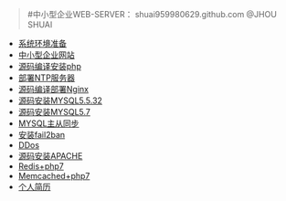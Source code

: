 >#中小型企业WEB-SERVER：
>	 shuai959980629.github.com @JHOU SHUAI
<ul class="product">
    <li><a target="_blank" class="title" href="readyOS.md">系统环境准备</a></li>
    <li><a target="_blank" href="companyWEB.md">中小型企业网站</a></li>
    <li><a target="_blank" href="PHP/php.md">源码编译安装php</a></li>
    <li><a target="_blank" href="NTP/NTP.md">部署NTP服务器</a></li>
    <li><a target="_blank" href="NGINX/Nginx.md">源码编译部署Nginx</a></li>
    <li><a target="_blank" href="MYSQL/mysql5.5.md">源码安装MYSQL5.5.32</a></li>
    <li><a target="_blank" href="MYSQL/mysql5.7.md">源码安装MYSQL5.7</a></li>
    <li><a target="_blank" href="MYSQL/MS.md">MYSQL主从同步</a></li>
    <li><a target="_blank" href="Fail2ban/fail2ban.md">安装fail2ban</a></li>
    <li><a target="_blank" href="DDos/DDos.md">DDos</a></li>
    <li><a target="_blank" href="APACHE/APACHE.md">源码安装APACHE</a></li>
    <li><a target="_blank" href="Redis/Redis.md">Redis+php7</a></li>
    <li><a target="_blank" href="Memcache/Memcached.md">Memcached+php7</a></li>
    <li><a target="_blank" href="resume.md">个人简历</a></li>
</ul>